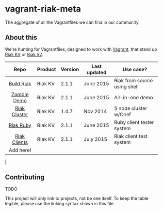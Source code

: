 # vagrant-riak-meta
The aggregate of all the Vagrantfiles we can find in our community. 

## About this 
We're hunting for Vagrantfiles, designed to work with [Vagrant](http://vagrantup.com), that stand up [Riak KV](http://basho.com/riak/) or [Riak S2](http://basho.com/products/riak-s2/).



| Repo | Product | Version | Last updated | Use case? |
|:----:| ------- | ------- | ------------ | --------- |
|[Build Riak][0]|Riak KV| 2.1.1|June 2015| Riak from source using shell
|[Zombie Demo][1]|Riak KV|2.1.1|June 2015| All-in-one demo
|[Riak Cluster][2]|Riak KV|1.4.7|Nov 2014| 5 node cluster w/Chef
|[Riak Ruby][3]|Riak KV|2.1.1|June 2015|Ruby client tester system
|[Riak Clients][4]|Riak KV|2.1.1|July 2015|Riak client test system
| Add here!
|


## Contributing

TODO

This project will only link to projects, not be one itself. To keep the table legible, please use the linking syntax shown in this file. 


[0]: https://github.com/basho-labs/vagrant-build-riak
[1]: https://github.com/basho-labs/vagrant-zombie-riak
[2]: https://github.com/basho-labs/vagrant-riak-cluster
[3]: https://github.com/basho-labs/riak-ruby-vagrant
[4]: https://github.com/basho-labs/riak-clients-vagrant

